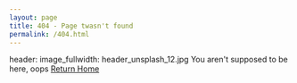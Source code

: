 ```yaml
---
layout: page
title: 404 - Page twasn't found
permalink: /404.html
---
```

header:
  image_fullwidth: header_unsplash_12.jpg
You aren't supposed to be here, oops [Return Home](/)


